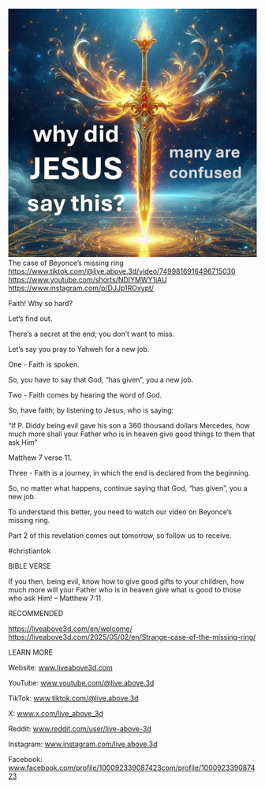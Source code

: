 ![Video cover image](../cover.jpg)
The case of Beyonce’s missing ring
https://www.tiktok.com/@live.above.3d/video/7499816916496715030
https://www.youtube.com/shorts/NDIYMWY1iAU
https://www.instagram.com/p/DJJp1ROxypt/

Faith! Why so hard?

Let’s find out.

There’s a secret at the end; you don’t want to miss.
 
Let’s say you pray to Yahweh for a new job.

One - Faith is spoken.

So, you have to say that God, “has given”, you a new job. 

Two - Faith comes by hearing the word of God.

So, have faith; by listening to Jesus, who is saying:

“If P. Diddy being evil gave his son a 360 thousand dollars Mercedes, how much more shall your Father who is in heaven give good things to them that ask Him”

Matthew 7 verse 11.

Three - Faith is a journey, in which the end is declared from the beginning.

So, no matter what happens, continue saying that God, “has given”, you a new job.

To understand this better, you need to watch our video on Beyonce’s missing ring.

Part 2 of this revelation comes out tomorrow, so follow us to receive.


#christiantok


BIBLE VERSE

If you then, being evil, know how to give good gifts to your children, how much more will your Father who is in heaven give what is good to those who ask Him! – Matthew 7:11


RECOMMENDED

https://liveabove3d.com/en/welcome/
https://liveabove3d.com/2025/05/02/en/Strange-case-of-the-missing-ring/


LEARN MORE

Website: www.liveabove3d.com

YouTube: www.youtube.com/@live.above.3d

TikTok: www.tiktok.com/@live.above.3d

X: www.x.com/live_above_3d

Reddit: www.reddit.com/user/live-above-3d

Instagram: www.instagram.com/live.above.3d

Facebook: www.facebook.com/profile/100092339087423com/profile/100092339087423